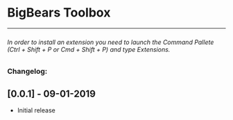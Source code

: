 # BigBears Toolbox
---
### 
###### In order to install an extension you need to launch the Command Pallete (Ctrl + Shift + P or Cmd + Shift + P) and type Extensions.

### Changelog:
## [0.0.1] - 09-01-2019
- Initial release
